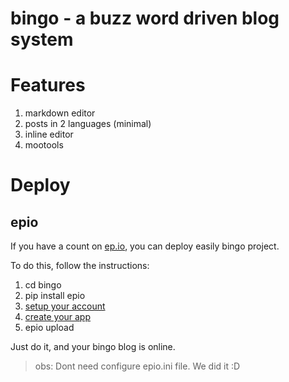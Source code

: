 bingo - a buzz word driven blog system
======================================

# Features
1. markdown editor
2. posts in 2 languages (minimal)
3. inline editor
4. mootools

# Deploy

epio
----

If you have a count on [ep.io](http://ep.io/), you can deploy easily bingo project.

To do this, follow the instructions:
1. cd bingo
2. pip install epio
3. [setup your account](https://www.ep.io/docs/quickstart/#creating-an-account)
4. [create your app](https://www.ep.io/docs/quickstart/django/#creating-your-app)
5. epio upload

Just do it, and your bingo blog is online.

> obs: Dont need configure epio.ini file. We did it :D

